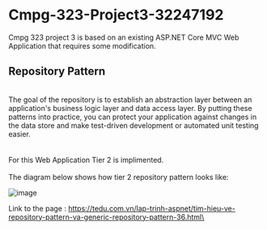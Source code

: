 # Cmpg-323-Project3-32247192
Cmpg 323 project 3 is based on an existing ASP.NET Core MVC Web Application that requires some modification.

## Repository Pattern 
<br />The goal of the repository  is to establish an abstraction layer between an application's business logic layer and data access layer.
By putting these patterns into practice, you can protect your application against changes in the data store and make test-driven development or automated unit testing easier.
<br />
<br />
<br />For this Web Application Tier 2 is implimented.
<br />
<br />The diagram below shows how tier 2 repository pattern looks like:


![image](https://user-images.githubusercontent.com/88322853/192659008-20d1231c-1e7a-4158-a108-dcd64321cb9d.png)


Link to the page : https://tedu.com.vn/lap-trinh-aspnet/tim-hieu-ve-repository-pattern-va-generic-repository-pattern-36.html\




